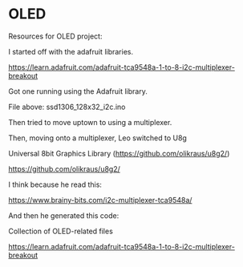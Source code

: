 # OLED

Resources for OLED project: 

I started off with the adafruit libraries. 

https://learn.adafruit.com/adafruit-tca9548a-1-to-8-i2c-multiplexer-breakout

Got one running using the Adafruit library. 

File above: 
ssd1306_128x32_i2c.ino

Then tried to move uptown to using a multiplexer. 

Then, moving onto a multiplexer, Leo switched to U8g

Universal 8bit Graphics Library (https://github.com/olikraus/u8g2/)

https://github.com/olikraus/u8g2/

I think because he read this: 

https://www.brainy-bits.com/i2c-multiplexer-tca9548a/

And then he generated this code: 


 


Collection of OLED-related files

https://learn.adafruit.com/adafruit-tca9548a-1-to-8-i2c-multiplexer-breakout


